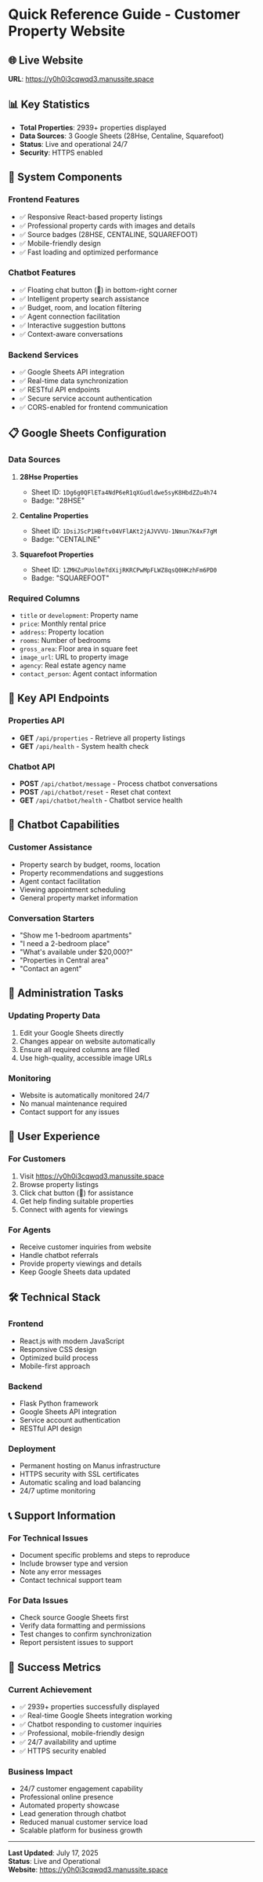 # Quick Reference Guide - Customer Property Website

## 🌐 Live Website
**URL**: https://y0h0i3cqwqd3.manussite.space

## 📊 Key Statistics
- **Total Properties**: 2939+ properties displayed
- **Data Sources**: 3 Google Sheets (28Hse, Centaline, Squarefoot)
- **Status**: Live and operational 24/7
- **Security**: HTTPS enabled

## 🔧 System Components

### Frontend Features
- ✅ Responsive React-based property listings
- ✅ Professional property cards with images and details
- ✅ Source badges (28HSE, CENTALINE, SQUAREFOOT)
- ✅ Mobile-friendly design
- ✅ Fast loading and optimized performance

### Chatbot Features
- ✅ Floating chat button (💬) in bottom-right corner
- ✅ Intelligent property search assistance
- ✅ Budget, room, and location filtering
- ✅ Agent connection facilitation
- ✅ Interactive suggestion buttons
- ✅ Context-aware conversations

### Backend Services
- ✅ Google Sheets API integration
- ✅ Real-time data synchronization
- ✅ RESTful API endpoints
- ✅ Secure service account authentication
- ✅ CORS-enabled for frontend communication

## 📋 Google Sheets Configuration

### Data Sources
1. **28Hse Properties**
   - Sheet ID: `1Dg6g0QFlETa4NdP6eR1qXGudldwe5syK8HbdZZu4h74`
   - Badge: "28HSE"

2. **Centaline Properties**
   - Sheet ID: `1DsiJScP1HBftv04VFlAKt2jAJVVVU-1Nmun7K4xF7gM`
   - Badge: "CENTALINE"

3. **Squarefoot Properties**
   - Sheet ID: `1ZMHZuPUol0eTdXijRKRCPwMpFLWZ8qsQ0HKzhFm6PD0`
   - Badge: "SQUAREFOOT"

### Required Columns
- `title` or `development`: Property name
- `price`: Monthly rental price
- `address`: Property location
- `rooms`: Number of bedrooms
- `gross_area`: Floor area in square feet
- `image_url`: URL to property image
- `agency`: Real estate agency name
- `contact_person`: Agent contact information

## 🚀 Key API Endpoints

### Properties API
- **GET** `/api/properties` - Retrieve all property listings
- **GET** `/api/health` - System health check

### Chatbot API
- **POST** `/api/chatbot/message` - Process chatbot conversations
- **POST** `/api/chatbot/reset` - Reset chat context
- **GET** `/api/chatbot/health` - Chatbot service health

## 💬 Chatbot Capabilities

### Customer Assistance
- Property search by budget, rooms, location
- Property recommendations and suggestions
- Agent contact facilitation
- Viewing appointment scheduling
- General property market information

### Conversation Starters
- "Show me 1-bedroom apartments"
- "I need a 2-bedroom place"
- "What's available under $20,000?"
- "Properties in Central area"
- "Contact an agent"

## 🔧 Administration Tasks

### Updating Property Data
1. Edit your Google Sheets directly
2. Changes appear on website automatically
3. Ensure all required columns are filled
4. Use high-quality, accessible image URLs

### Monitoring
- Website is automatically monitored 24/7
- No manual maintenance required
- Contact support for any issues

## 📱 User Experience

### For Customers
1. Visit https://y0h0i3cqwqd3.manussite.space
2. Browse property listings
3. Click chat button (💬) for assistance
4. Get help finding suitable properties
5. Connect with agents for viewings

### For Agents
- Receive customer inquiries from website
- Handle chatbot referrals
- Provide property viewings and details
- Keep Google Sheets data updated

## 🛠️ Technical Stack

### Frontend
- React.js with modern JavaScript
- Responsive CSS design
- Optimized build process
- Mobile-first approach

### Backend
- Flask Python framework
- Google Sheets API integration
- Service account authentication
- RESTful API design

### Deployment
- Permanent hosting on Manus infrastructure
- HTTPS security with SSL certificates
- Automatic scaling and load balancing
- 24/7 uptime monitoring

## 📞 Support Information

### For Technical Issues
- Document specific problems and steps to reproduce
- Include browser type and version
- Note any error messages
- Contact technical support team

### For Data Issues
- Check source Google Sheets first
- Verify data formatting and permissions
- Test changes to confirm synchronization
- Report persistent issues to support

## 🎯 Success Metrics

### Current Achievement
- ✅ 2939+ properties successfully displayed
- ✅ Real-time Google Sheets integration working
- ✅ Chatbot responding to customer inquiries
- ✅ Professional, mobile-friendly design
- ✅ 24/7 availability and uptime
- ✅ HTTPS security enabled

### Business Impact
- 24/7 customer engagement capability
- Professional online presence
- Automated property showcase
- Lead generation through chatbot
- Reduced manual customer service load
- Scalable platform for business growth

---

**Last Updated**: July 17, 2025  
**Status**: Live and Operational  
**Website**: https://y0h0i3cqwqd3.manussite.space

